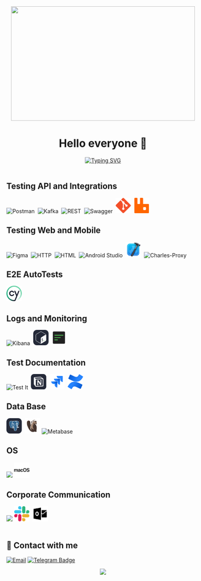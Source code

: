 <div align="center">
  <img src="https://media.giphy.com/media/v1.Y2lkPTc5MGI3NjExcHhucjZocGdqdGlrcmtyY2RwYnA3czFnMjU1NGhnc3o1dnNncGgycSZlcD12MV9naWZzX3NlYXJjaCZjdD1n/l0K4n42JVSqqUvAQg/giphy.gif" width="480" height="298"/>
</div>
<h1 align="center">Hello everyone 👋 </h1>
<div align="center">
  <a href="https://git.io/typing-svg">
    <img src="https://readme-typing-svg.demolab.com?font=Fira+Code&pause=1000&color=F7C453&width=435&lines=My+name+is+Vova%2C+i+am+QA+Engineer" alt="Typing SVG" />
  </a>
</div>
<br>

## Testing API and Integrations
<div>
  <img src="https://user-images.githubusercontent.com/25181517/192109061-e138ca71-337c-4019-8d42-4792fdaa7128.png" title="Postman" alt="Postman" width="40" height="40"/>&nbsp
  <img src="https://user-images.githubusercontent.com/25181517/192107004-2d2fff80-d207-4916-8a3e-130fee5ee495.png" title="Kafka" alt="Kafka" width="40" height="40"/>&nbsp
  <img src="https://user-images.githubusercontent.com/25181517/192107858-fe19f043-c502-4009-8c47-476fc89718ad.png" title="REST" alt="REST" width="40" height="40"/>&nbsp
  <img src="https://user-images.githubusercontent.com/25181517/186711335-a3729606-5a78-4496-9a36-06efcc74f800.png" title="Swagger" alt="Swagger" width="40" height="40"/>&nbsp
  <img src="https://github.com/devicons/devicon/blob/master/icons/git/git-original.svg" title="git" alt="git" width="40" height="40"/>&nbsp
  <img src="assets/rabbitmq-logo.svg" alt="RabbitMQ" width="40" height="40"/>
</div>

## Testing Web and Mobile
<div>
  <img src="https://user-images.githubusercontent.com/25181517/189715289-df3ee512-6eca-463f-a0f4-c10d94a06b2f.png" title="Figma" alt="Figma" width="40" height="40"/>&nbsp
  <img src="https://user-images.githubusercontent.com/25181517/192107854-765620d7-f909-4953-a6da-36e1ef69eea6.png" title="HTTP" alt="HTTP" width="40" height="40"/>&nbsp
  <img src="https://user-images.githubusercontent.com/25181517/192158954-f88b5814-d510-4564-b285-dff7d6400dad.png" title="HTML" alt="HTML" width="40" height="40"/>&nbsp
  <img src="https://user-images.githubusercontent.com/25181517/192108895-20dc3343-43e3-4a54-a90e-13a4abbc57b9.png" title="Android Studio" alt="Android Studio" width="40" height="40"/>&nbsp
  <img src="https://github.com/devicons/devicon/blob/master/icons/xcode/xcode-original.svg" title="xcode" alt="xcode" width="40" height="40"/>&nbsp
  <img src="https://cdn.worldvectorlogo.com/logos/Charles-Proxy.svg" title="Charles-Proxy" alt="Charles-Proxy" width="40" height="40"/>&nbsp
</div>

## E2E AutoTests
<div>
  <img src="assets/cypress-1.svg" alt="Cypress" width="40" height="40"/>
</div>

## Logs and Monitoring
<div>
  <img src="https://raw.githubusercontent.com/maliceio/kibana/master/docs/kibana-logo.png" title="Kibana" alt="Kibana" width="40" height="40"/>&nbsp
  <img src="https://raw.githubusercontent.com/tandpfun/skill-icons/main/icons/Bash-Dark.svg" title="Bash" alt="Bash" width="40" height="40"/>&nbsp
  <img src="assets/logcat.png" alt="LogCat" width="40" height="40"/>
</div>

## Test Documentation
  <div>
    <img src="https://docs.testit.software/images/testit_logo_icon_blue.png" title="Test It" alt="Test It" width="40" height="40"/>&nbsp
    <img src="https://raw.githubusercontent.com/tandpfun/skill-icons/main/icons/Notion-Dark.svg" title="Notion" alt="Notion" width="40" height="40"/>&nbsp
    <img src="https://github.com/devicons/devicon/blob/master/icons/jira/jira-original.svg" title="jira" alt="jira" width="40" height="40"/>&nbsp
    <img src="https://github.com/devicons/devicon/blob/master/icons/confluence/confluence-original.svg" title="confluence" alt="confluence" width="40" height="40"/>&nbsp
  </div>

## Data Base
<div>
  <img src="https://raw.githubusercontent.com/tandpfun/skill-icons/main/icons/PostgreSQL-Dark.svg" title="PostgreSQL" alt="PostgreSQL" width="40" height="40"/>&nbsp
  <img src="assets/DBeaver_logo.svg" alt="DBeaver" width="40" height="40"/>
  <img src="https://cdn.worldvectorlogo.com/logos/metabase.svg" title="Metabase" alt="Metabase" width="40" height="40"/>&nbsp
</div>

## OS
<div>
  <img src="https://skillicons.dev/icons?i=linux,windows,ubuntu" />
  <img src="assets/macos.svg" alt="MacOS" width="40" height="40"/>
</div>

## Corporate Communication
<div>
  <img src="https://skillicons.dev/icons?i=discord" />
  <img src="https://github.com/devicons/devicon/blob/master/icons/slack/slack-original.svg" title="slack" alt="slack" width="40" height="40"/>&nbsp
  <img src="assets/outlook.svg" alt="OutLook" width="40" height="40"/>
</div>
<br>

## 🤝 Contact with me
[![Email](https://img.shields.io/badge/Email-3b5998?style=flat-square&logo=Mail.Ru&logoColor=white)](mailto:VladimirBychkov2708@gmail.com)
[![Telegram Badge](https://img.shields.io/badge/-Telegram-0088cc?style=flat-square&logo=Telegram&logoColor=white)](https://t.me/AYKAVU)

<div align="center">
<img src="https://capsule-render.vercel.app/api?type=waving&height=100&color=random&section=footer&fontAlign=50&descAlign=50&descAlignY=50&fontSize=0&reversal=true" />
</div>
